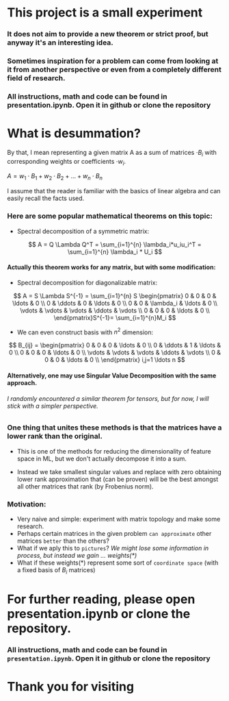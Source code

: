 # This project is a small experiment
### It does not aim to provide a new theorem or strict proof, but anyway it's an interesting idea.
### Sometimes inspiration for a problem can come from looking at it from another perspective or even from a completely different field of research.

### All instructions, math and code can be found in presentation.ipynb. Open it in github or clone the repository

# What is desummation?

By that, I mean representing a given matrix A as a sum of matrices $\cdot B_i$ with corresponding weights or coefficients $\cdot w_i$.

$A = w_1 \cdot B_1 + w_2 \cdot B_2 + \ldots + w_n \cdot B_n$

I assume that the reader is familiar with the basics of linear algebra and can easily recall the facts used.

### Here are some popular mathematical theorems on this topic:

 - Spectral decomposition of a symmetric matrix:

$$
  A = Q \Lambda Q^T = \sum_{i=1}^{n} \lambda_i*u_iu_i^T = \sum_{i=1}^{n} \lambda_i * U_i
$$

#### Actually this theorem works for any matrix, but with some modification:
- Spectral decomposition for diagonalizable matrix:

$$
  A = S \Lambda S^{-1} = \sum_{i=1}^{n} S  \begin{pmatrix}
    0 & 0 & 0 & \ldots & 0 \\
    0 & \ddots & 0 & \ldots & 0 \\
    0 & 0 & \lambda_i & \ldots & 0 \\
    \vdots & \vdots & \vdots & \ddots & \vdots \\
    0 & 0 & 0 & \ldots & 0 \\
  \end{pmatrix}S^{-1}= \sum_{i=1}^{n}M_i
$$
- We can even construct basis with $n^2$ dimension:

$$
  B_{ij} = \begin{pmatrix}
    0 & 0 & 0 & \ldots & 0 \\
    0 & \ddots & 1 & \ldots & 0 \\
    0 & 0 & 0 & \ldots & 0 \\
    \vdots & \vdots & \vdots & \ddots & \vdots \\
    0 & 0 & 0 & \ldots & 0 \\
  \end{pmatrix} i,j=1 \ldots n
$$

#### Alternatively, one may use Singular Value Decomposition with the same approach.

###### I randomly encountered a similar theorem for tensors, but for now, I will stick with a simpler perspective.

### One thing that unites these methods is that the matrices have a lower rank than the original.
 - This is one of the methods for reducing the dimensionality of feature space in ML, but we don't actually decompose it into a sum.
 
 - Instead we take smallest singular values and replace with zero obtaining lower rank approximation that (can be proven) will be the best amongst all other matrices that rank (by Frobenius norm).

### Motivation:
- Very naive and simple: experiment with matrix topology and make some research.
- Perhaps certain matrices in the given problem `can approximate`
other matrices `better` than the others?
- What if we aply this to `pictures`? _We might lose some information in process, but instead we gain $\ldots$ weights(*)_
- What if these weights(*) represent some sort of `coordinate space` (with a fixed basis of $B_i$ matrices)

# For further reading, please open presentation.ipynb or clone the repository.
### All instructions, math and code can be found in `presentation.ipynb`. Open it in github or clone the repository
# Thank you for visiting
